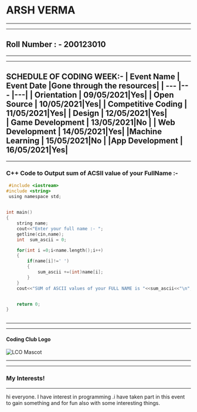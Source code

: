 # ARSH VERMA
___
---

## Roll Number : - 200123010
___
---
**SCHEDULE OF CODING WEEK:-**
| Event Name | Event Date |Gone through the resources|
| --- |--- |---|
| Orientation        | 09/05/2021|Yes|
| Open Source        | 10/05/2021|Yes|
| Competitive Coding | 11/05/2021|Yes|
| Design             | 12/05/2021|Yes|          
| Game Development   | 13/05/2021|No | 
| Web Development    | 14/05/2021|Yes| 
|Machine Learning    | 15/05/2021|No | 
|App Development     | 16/05/2021|Yes| 
---
---
### C++ Code to Output sum of ACSII value of your FullName :-
```c
 #include <iostream>
#include <string>
 using namespace std;

  
int main()
{
    string name;
    cout<<"Enter your full name :- ";
    getline(cin,name);
    int  sum_ascii = 0;

    for(int i =0;i<name.length();i++)
    {
        if(name[i]!=' ')
        {
            sum_ascii +=(int)name[i];  
        }
    }
    cout<<"SUM of ASCII values of your FULL NAME is "<<sum_ascii<<"\n";


    return 0;
}
  
```
---
---
#### **Coding Club Logo**

![LCO Mascot](https://raw.githubusercontent.com/codingiitg/open_source_submission/main/coding-club%20logo.png)

---
---
### **My Interests!**
---
hi everyone. I have interest in programming .i have taken part in this event to gain something and for fun also with some interesting things.


 
 
 
  
